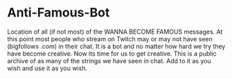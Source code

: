 # Anti-Famous-Bot
Location of all (if not most) of the WANNA BECOME FAMOUS messages.
At this point most people who stream on Twitch may or may not have seen (bigfollows .com) in their chat. It is a bot and no matter how hard we try they have become creative. Now its time for us to get creative. 
This is a  public archive of as many of the strings we have seen in chat. Add to it as you wish and use it as you wish. 
